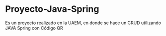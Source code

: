# Proyecto-Java-Spring
Es un proyecto realizado en la UAEM, en donde se hace un CRUD utilizando JAVA Spring con Código QR
